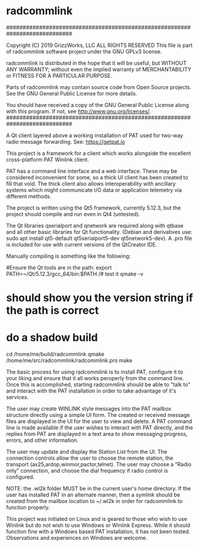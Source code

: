 # radcommlink
############################################################################

 Copyright (C) 2019 GrizzWorks, LLC
 ALL RIGHTS RESERVED
 This file is part of radcommlink software project under the GNU GPLv3
 license.

 radcommlink is distributed in the hope that it will be useful,
 but WITHOUT ANY WARRANTY; without even the implied warranty of
 MERCHANTABILITY or FITNESS FOR A PARTICULAR PURPOSE.

 Parts of radcommlink may contain source code from Open Source projects.
 See the GNU General Public License for more details.

 You should have received a copy of the GNU General Public License
 along with this program.  If not, see <http://www.gnu.org/licenses/>.
############################################################################

A Qt client layered above a working installation of PAT used for two-way
radio message forwarding.  See: https://getpat.io

This project is a framework for a client which works alongside the
excellent cross-platform PAT Winlink client.

PAT has a command line interface and a web interface.  These may be
considered inconvenient for some, so a thick UI client has been created to
fill that void.  The thick client also allows interoperability with ancillary
systems which might communicate I/O data or application telemetry via
different methods.

The project is written using the Qt5 framework, currently 5.12.3, but the
project should compile and run even in Qt4 (untested).

The Qt libraries qserialport and qnetwork are required along with qtbase
and all other basic libraries for Qt functionality. (Debian and derivatives
use: sudo apt install qt5-default qt5serialport5-dev qt5network5-dev).
A .pro file is included for use with current versions of the QtCreator IDE.

Manually compiling is something like the following:

#Ensure the Qt tools are in the path:
export PATH=~/Qt/5.12.3/gcc_64/bin:$PATH
/# test it
qmake -v
# should show you the version string if the path is correct
# do a shadow build
cd /home/me/build/radcommlink
qmake /home/me/src/radcommlink/radcommlink.pro
make

The basic process for using radcommlink is to install PAT, configure it to
your liking and ensure that it all works peroperly from the command line.
Once this is accomplished, starting radcommlink should be able to "talk to"
and interact with the PAT installation in order to take advantage of it's
services.

The user may create WINLINK style messages into the PAT mailbox structure
directly using a simple UI form.  The created or received message files are
displayed in the UI for the user to view and delete.  A PAT command line is
made available if the user wishes to interact with PAT directly, and the
replies from PAT are displayed in a text area to show messaging progress,
errors, and other information.

The user may update and display the Station List from the UI.  The connection
controls allow the user to choose the remote station, the transport
(ax25,ardop,winmor,pactor,telnet).  The user may choose
a "Radio only" connection, and choose the dial frequency if radio control is
configured.

NOTE: the .wl2k folder MUST be in the current user's home directory.  If the
user has installed PAT in an alternate manner, then a symlink should be
created from the mailbox location to ~/.wl2k in order for radcommlink to
function properly.

This project was initiated on Linux and is geared to those who wish to use
Winlink but do not wish to use Windows or Winlink Express.  While it should
function fine with a Windows based PAT installation, it has not been tested.
Observations and experiences on Windows are welcome.
